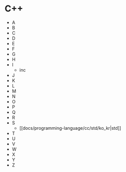 
# C++

* A
* B
* C
* D
* E
* F
* G
* H
* I
  * inc
* J
* K
* L
* M
* N
* O
* P
* Q
* R
* S
  * [[docs/programming-language/cc/std/ko_kr|std]]
* T
* U
* V
* W
* X
* Y
* Z
